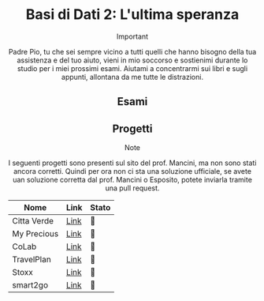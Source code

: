 <p align="center">
  <h1 align="center">Basi di Dati 2: L'ultima speranza</h1>
</p>
<div align="center">

> [!IMPORTANT]
> Padre Pio, tu che sei sempre vicino a tutti quelli che hanno bisogno della tua assistenza e del tuo aiuto, vieni in mio soccorso e sostienimi durante lo studio per i miei prossimi esami. Aiutami a concentrarmi sui libri e sugli appunti, allontana da me tutte le distrazioni.


## Esami 

## Progetti 
> [!NOTE]
> I seguenti progetti sono presenti sul sito del prof. Mancini, ma non sono stati ancora corretti. Quindi per ora non ci sta una soluzione ufficiale, se avete uan soluzione corretta dal prof. Mancini o Esposito, potete inviarla tramite una pull request.

| Nome | Link | Stato |
|------|------|-------|
|    Citta Verde  |  [Link](http://tmancini.di.uniroma1.it/show.php?doc=P.20220701.A.1.question)    |   :red_circle:    |
|    My Precious  |  [Link](http://tmancini.di.uniroma1.it/show.php?doc=P.20220909.A.1.question)    |   :red_circle:    |
|    CoLab  |   [Link](http://tmancini.di.uniroma1.it/show.php?doc=P.20220610.A.1.question)    |   :red_circle:    |
|    TravelPlan  |   [Link](http://tmancini.di.uniroma1.it/index.php?page=teaching.bd2.materiale&folder=/Progetti/P.20220608%20-%20TravelPlan)    |   :red_circle:    |
|    Stoxx  |   [Link](http://tmancini.di.uniroma1.it/index.php?page=teaching.bd2.materiale&folder=/Progetti/P.20160519%20-%20Stoxx)    |   :red_circle:    |
|    smart2go  |  [Link](http://tmancini.di.uniroma1.it/index.php?page=teaching.bd2.materiale&folder=/Progetti/P.20170606%20-%20smart2go)      |   :red_circle:    |